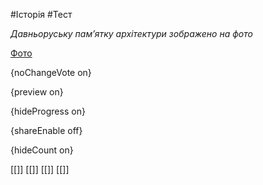 #Історія #Тест

*Давньоруську пам’ятку архітектури зображено на фото*

[Фото](https://zno.osvita.ua//doc/images/znotest/17/1701/hist-prob-2011_8_1698_1.jpg)

{noChangeVote on}

{preview on}

{hideProgress on}

{shareEnable off}

{hideCount on}

[[]]
[[]]
[[]]
[[]]
